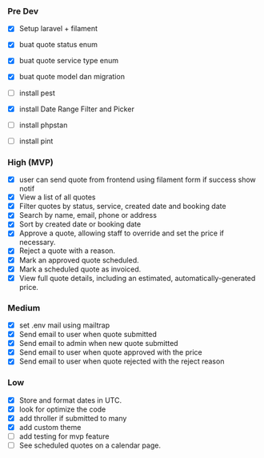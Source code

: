 ### Pre Dev
- [x] Setup laravel + filament
- [x] buat quote status enum
- [x] buat quote service type enum
- [x] buat quote model dan migration
- [ ] install pest
- [x] install Date Range Filter and Picker
- [ ] install phpstan
- [ ] install pint


### High (MVP)
- [x] user can send quote from frontend using filament form if success show notif 
- [x] View a list of all quotes
- [x] Filter quotes by status, service, created date and booking date
- [x] Search by name, email, phone or address
- [x] Sort by created date or booking date
- [x] Approve a quote, allowing staff to override and set the price if necessary.
- [x] Reject a quote with a reason.
- [x] Mark an approved quote scheduled.
- [x] Mark a scheduled quote as invoiced.
- [x] View full quote details, including an estimated, automatically-generated price.

### Medium
- [x] set .env mail using mailtrap
- [x] Send email to user when quote submitted
- [x] Send email to admin when new quote submitted
- [x] Send email to user when quote approved with the price
- [x] Send email to user when quote rejected with the reject reason

### Low
- [x] Store and format dates in UTC.
- [x] look for optimize the code
- [x] add throller if submitted to many
- [x] add custom theme
- [ ] add testing for mvp feature
- [ ] See scheduled quotes on a calendar page.